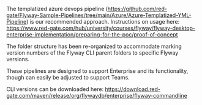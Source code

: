 The templatized azure devops pipeline (https://github.com/red-gate/Flyway-Sample-Pipelines/tree/main/Azure/Azure-Templatized-YML-Pipeline) is our recommended approach. Instructions on usage here: https://www.red-gate.com/hub/university/courses/flyway/flyway-desktop-enterprise-implementation/preparing-for-the-poc/proof-of-concept

The folder structure has been re-organized to accommodate marking version numbers of the Flyway CLI parent folders to specific Flyway versions.

These pipelines are designed to support Enterprise and its functionality, though can easily be adjusted to support Teams. 

CLI versions can be downloaded here: https://download.red-gate.com/maven/release/org/flywaydb/enterprise/flyway-commandline
